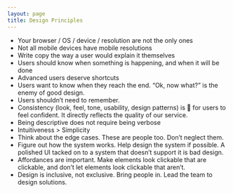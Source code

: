 ```yaml
---
layout: page
title: Design Principles
---
```


* Your browser / OS / device / resolution are not the only ones
* Not all mobile devices have mobile resolutions
* Write copy the way a user would explain it themselves
* Users should know when something is happening, and when it will be done
* Advanced users deserve shortcuts
* Users want to know when they reach the end. “Ok, now what?” is the enemy of good design.
* Users shouldn’t need to remember.
* Consistency (look, feel, tone, usability, design patterns) is 🔑 for users to feel confident. It directly reflects the quality of our service.
* Being descriptive does not require being verbose
* Intuitiveness > Simplicity
* Think about the edge cases. These are people too. Don’t neglect them.
* Figure out how the system works. Help design the system if possible. A polished UI tacked on to a system that doesn’t support it is bad design.
* Affordances are important. Make elements look clickable that are clickable, and don’t let elements look clickable that aren’t.
* Design is inclusive, not exclusive. Bring people in. Lead the team to design solutions.

